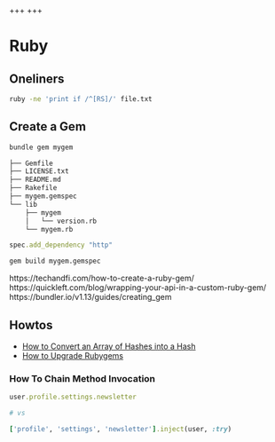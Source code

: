 +++
+++

# Ruby

## Oneliners

```bash
ruby -ne 'print if /^[RS]/' file.txt
```

## Create a Gem

```bash
bundle gem mygem

├── Gemfile
├── LICENSE.txt
├── README.md
├── Rakefile
├── mygem.gemspec
└── lib
    ├── mygem
    │   └── version.rb
    └── mygem.rb
```

```ruby
spec.add_dependency "http"
```

```bash
gem build mygem.gemspec
```

https&#x3A;//techandfi.com/how-to-create-a-ruby-gem/ https&#x3A;//quickleft.com/blog/wrapping-your-api-in-a-custom-ruby-gem/ https&#x3A;//bundler.io/v1.13/guides/creating_gem

## Howtos

-   [How to Convert an Array of Hashes into a Hash](@/programming/ruby/howtos/howto-convert-array-of-hashes-hash-ruby.md)
-   [How to Upgrade Rubygems](@/programming/ruby/howtos/howto-upgrade-rubygems.md)

### How To Chain Method Invocation

```ruby
user.profile.settings.newsletter

# vs

['profile', 'settings', 'newsletter'].inject(user, :try)
```

